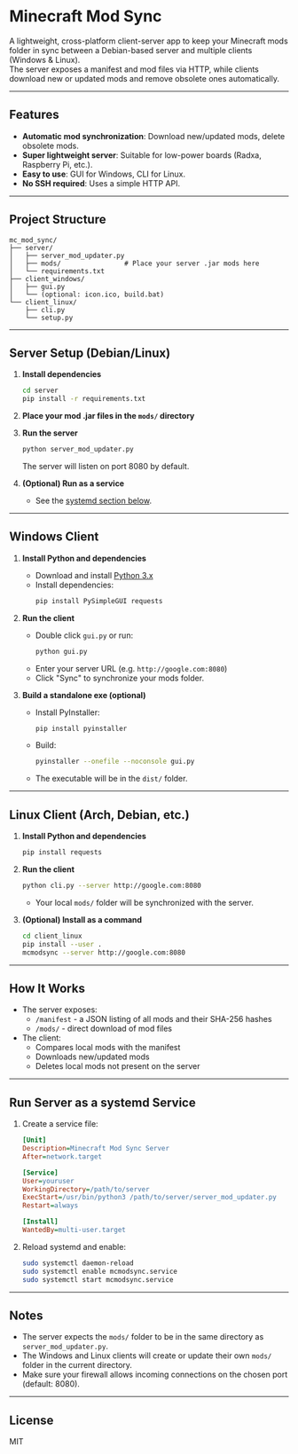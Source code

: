 # Minecraft Mod Sync

A lightweight, cross-platform client-server app to keep your Minecraft mods folder in sync between a Debian-based server and multiple clients (Windows & Linux).  
The server exposes a manifest and mod files via HTTP, while clients download new or updated mods and remove obsolete ones automatically.

---

## Features

- **Automatic mod synchronization**: Download new/updated mods, delete obsolete mods.
- **Super lightweight server**: Suitable for low-power boards (Radxa, Raspberry Pi, etc.).
- **Easy to use**: GUI for Windows, CLI for Linux.
- **No SSH required**: Uses a simple HTTP API.

---

## Project Structure

```
mc_mod_sync/
├── server/
│   ├── server_mod_updater.py
│   ├── mods/                # Place your server .jar mods here
│   └── requirements.txt
├── client_windows/
│   ├── gui.py
│   └── (optional: icon.ico, build.bat)
└── client_linux/
    ├── cli.py
    └── setup.py
```

---

## Server Setup (Debian/Linux)

1. **Install dependencies**
   ```bash
   cd server
   pip install -r requirements.txt
   ```
2. **Place your mod .jar files in the `mods/` directory**
3. **Run the server**
   ```bash
   python server_mod_updater.py
   ```
   The server will listen on port 8080 by default.

4. **(Optional) Run as a service**
   - See the [systemd section below](#run-server-as-a-systemd-service).

---

## Windows Client

1. **Install Python and dependencies**
   - Download and install [Python 3.x](https://www.python.org/downloads/)
   - Install dependencies:
     ```bash
     pip install PySimpleGUI requests
     ```
2. **Run the client**
   - Double click `gui.py` or run:
     ```bash
     python gui.py
     ```
   - Enter your server URL (e.g. `http://google.com:8080`)
   - Click "Sync" to synchronize your mods folder.

3. **Build a standalone exe (optional)**
   - Install PyInstaller:
     ```bash
     pip install pyinstaller
     ```
   - Build:
     ```bash
     pyinstaller --onefile --noconsole gui.py
     ```
   - The executable will be in the `dist/` folder.

---

## Linux Client (Arch, Debian, etc.)

1. **Install Python and dependencies**
   ```bash
   pip install requests
   ```
2. **Run the client**
   ```bash
   python cli.py --server http://google.com:8080
   ```
   - Your local `mods/` folder will be synchronized with the server.

3. **(Optional) Install as a command**
   ```bash
   cd client_linux
   pip install --user .
   mcmodsync --server http://google.com:8080
   ```

---

## How It Works

- The server exposes:
  - `/manifest` - a JSON listing of all mods and their SHA-256 hashes
  - `/mods/` - direct download of mod files
- The client:
  - Compares local mods with the manifest
  - Downloads new/updated mods
  - Deletes local mods not present on the server

---

## Run Server as a systemd Service

1. Create a service file:
   ```ini
   [Unit]
   Description=Minecraft Mod Sync Server
   After=network.target

   [Service]
   User=youruser
   WorkingDirectory=/path/to/server
   ExecStart=/usr/bin/python3 /path/to/server/server_mod_updater.py
   Restart=always

   [Install]
   WantedBy=multi-user.target
   ```
2. Reload systemd and enable:
   ```bash
   sudo systemctl daemon-reload
   sudo systemctl enable mcmodsync.service
   sudo systemctl start mcmodsync.service
   ```

---

## Notes

- The server expects the `mods/` folder to be in the same directory as `server_mod_updater.py`.
- The Windows and Linux clients will create or update their own `mods/` folder in the current directory.
- Make sure your firewall allows incoming connections on the chosen port (default: 8080).

---

## License

MIT

